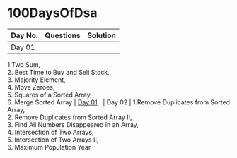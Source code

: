# 100DaysOfDsa

| Day No. | Questions | Solution |
| --- | --- | --- |
| Day 01 | 
1.Two Sum,
<br>2. Best Time to Buy and Sell Stock, 
<br>3. Majority Element, 
<br>4. Move Zeroes, 
<br>5. Squares of a Sorted Array, 
<br>6. Merge Sorted Array 
| [Day 01](Day01) |
| Day 02 | 
1.Remove Duplicates from Sorted Array,
<br>2. Remove Duplicates from Sorted Array II,
<br>3. Find All Numbers Disappeared in an Array,
<br>4. Intersection of Two Arrays,
<br>5. Intersection of Two Arrays II,
<br>6. Maximum Population Year

